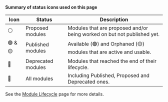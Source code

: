**Summary of status icons used on this page**

| Icon | Status | Description |
| -------- | -------- | -------- |
| ⚪ | Proposed modules | Modules that are proposed and/or being worked on but not published yet. |
| 🟢 & 🟡 | Published modules | Available (🟢) and Orphaned (🟡) modules that are active and usable. |
| 🔴 | Deprecated modules | Modules that reached the end of their lifecycle. |
| 📇 | All modules | Including Published, Proposed and Deprecated ones. |

See the [Module Lifecycle](/Azure-Verified-Modules/specs/shared/module-lifecycle/) page for more details.
